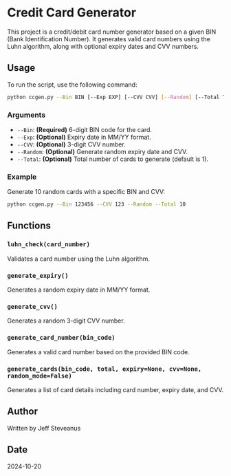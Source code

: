 # Credit Card Generator

This project is a credit/debit card number generator based on a given BIN (Bank Identification Number). It generates valid card numbers using the Luhn algorithm, along with optional expiry dates and CVV numbers.

## Usage

To run the script, use the following command:

```sh
python ccgen.py --Bin BIN [--Exp EXP] [--CVV CVV] [--Random] [--Total TOTAL]
```

### Arguments

- `--Bin`: **(Required)** 6-digit BIN code for the card.
- `--Exp`: **(Optional)** Expiry date in MM/YY format.
- `--CVV`: **(Optional)** 3-digit CVV number.
- `--Random`: **(Optional)** Generate random expiry date and CVV.
- `--Total`: **(Optional)** Total number of cards to generate (default is 1).

### Example

Generate 10 random cards with a specific BIN and CVV:

```sh
python ccgen.py --Bin 123456 --CVV 123 --Random --Total 10
```

## Functions

### `luhn_check(card_number)`

Validates a card number using the Luhn algorithm.

### `generate_expiry()`

Generates a random expiry date in MM/YY format.

### `generate_cvv()`

Generates a random 3-digit CVV number.

### `generate_card_number(bin_code)`

Generates a valid card number based on the provided BIN code.

### `generate_cards(bin_code, total, expiry=None, cvv=None, random_mode=False)`

Generates a list of card details including card number, expiry date, and CVV.

## Author

Written by Jeff Steveanus

## Date

2024-10-20
